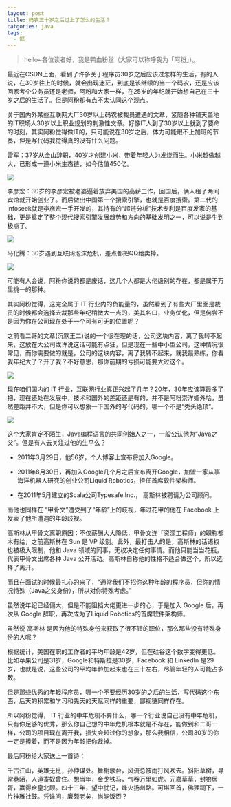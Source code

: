 ```yaml
---
layout: post
title: 码农三十岁之后过上了怎么的生活？
catgories: java
tags:
  - 懿
---
```


> hello~各位读者好，我是鸭血粉丝（大家可以称呼我为「阿粉」）。

<!--more-->

最近在CSDN上面，看到了许多关于程序员30岁之后应该过怎样的生活，有的人说，在30岁往上的时候，就会出现迷茫，到底是该继续的当一个码农，还是应该回家考个公务员还是老师，阿粉和大家一样，在25岁的年纪就开始想自己在三十岁之后的生活了。但是阿粉却有点不太认同这个观点。

关于国内外某些互联网大厂30岁以上码农被裁员遭遇的文章，紧随各种铺天盖地的IT职场人30岁以上职业规划的刺激性文章。好像IT人到了30岁以上就到了要命的时刻，其实阿粉觉得做IT的，只可能说在30岁之后，体力可能跟不上加班的节奏，但是写代码我觉得真的没有什么问题。

雷军：37岁从金山辞职，40岁才创建小米，带着年轻人为发烧而生。小米越做越大，已形成一道小米生态链，如今估值450亿。

![](http://www.justdojava.com/assets/images/2019/java/image_yi/2020/04-19/1.jpg)

李彦宏：30岁的李彦宏被老婆逼着放弃美国的高薪工作，回国后，俩人租了两间宾馆就开始创业了。而后做出中国第一个搜索引擎，也就是百度搜索。第二代的infoseek就是李彦宏一手开发的，其持有的“超链分析”技术专利是百度发家的基础，更是奠定了整个现代搜索引擎发展趋势和方向的基础发明之一，可以说是牛到极点了。

![](http://www.justdojava.com/assets/images/2019/java/image_yi/2020/04-19/2.png)

马化腾：30岁遇到互联网泡沫危机，差点都把QQ给卖掉。

![](http://www.justdojava.com/assets/images/2019/java/image_yi/2020/04-19/3.jpg)

可能有人会说，阿粉你说的都是废话，这几个人都是大佬级别的存在，都是属于万里挑一的那种。

其实阿粉觉得，这完全属于 IT 行业内的负能量的，虽然看到了有些大厂里面是裁员的时候都会选择去裁那些年纪稍微大一点的，美其名曰，业务优化，但是何尝不是因为你在公司现在处于一个可有可无的位置呢？

之前看二哥的文章(沉默王二)说的一个很在理的话，公司这块内容，离了我转不起来，这放在大公司或许说这话可能有点狂，但是现在一些中小型公司，这种情况很常见，而你需要做的就是，公司的这块内容，离了我转不起来，就我最熟练，你看我年纪大了？开了我？不好意思，那你前期的亏损可能要大过这个。

![](http://www.justdojava.com/assets/images/2019/java/image_yi/2020/04-19/4.jpg)

现在咱们国内的 IT 行业，互联网行业真正兴起了几年？20年，30年应该算最多了把，现在还处在发展中，技术和国外的差距还是有的，并不是阿粉崇洋媚外哈，虽然差距并不大，但是你可以想象一下国外的写代码的，哪一个不是“秃头绝顶”。

![](http://www.justdojava.com/assets/images/2019/java/image_yi/2020/04-19/5.jpg)

这个大家肯定不陌生，Java编程语言的共同创始人之一，一般公认他为“Java之父”。但是有人去关注过他的生平么？

- 2011年3月29日，他56岁，个人博客上宣布将加入Google。

- 2011年8月30日，再加入Google几个月之后宣布离开Google，加盟一家从事海洋机器人研究的创业公司Liquid Robotics，担任首席软件架构师。

- 在2011年5月建立的Scala公司Typesafe Inc.， 高斯林被聘请为公司顾问。

而他也同样在 “甲骨文”遭受到了“年龄”上的歧视，年过花甲的他在 Facebook 上发表了他所遭遇的年龄歧视。

高斯林从甲骨文离职原因：不仅薪酬大大降低，甲骨文连「资深工程师」的职称都木有给，之前高斯林在 Sun 是 VP 级别。此外，最打击人的是，高斯林的话语权也被极大限制，他和 Java 领域的同事，无权决定任何事情。而他只能当当花瓶，代表甲骨文出席各种 Java 公开活动。高斯林自称他的性格不适合做这个，所以选择了离开。

而且在面试的时候最扎心的来了，“通常我们不招你这种年龄的程序员，但你的情况特殊（Java之父身份），所以对你特殊考虑。”

虽然说年纪已经偏大，但是不能阻挡大佬更进一步的心，于是加入 Google 后，再次从 Google 辞职，再次成为了Liquid Robotics的首席软件架构师。

虽然说 高斯林 是因为他的特殊身份来获取了很不错的职位，那么那些没有特殊身份的人呢？

根据统计，美国在职的工作者的平均年龄是42岁，但在硅谷这个数字变得更低。比如苹果公司是31岁，Google和特斯拉是30岁，Facebook 和 LinkedIn 是29岁，也就是说，这些公司的平均年龄加起来也在三十左右，尽管年轻的人可能占多数。

但是那些优秀的年轻程序员，哪一个不要经历30岁的之后的生活，写代码这个东西，后天的积累和学习和先天的天赋同样的重要，鄙视链同样存在。

所以阿粉觉得， IT 行业的中年危机不算什么，哪一个行业说自己没有中年危机，只有你足够的优秀，那么你自己想的中年危机根本就是不存在，能做到和二哥一样，公司的项目现在离开我，损失会超过你的想象，那么我相信，公司30岁的你一定是捧着，而不是因为年龄把你裁掉。

最后阿粉给大家送上一首诗：

千古江山，英雄无觅，孙仲谋处。舞榭歌台，风流总被雨打风吹去。斜阳草树，寻常巷陌，人道寄奴曾住。想当年，金戈铁马，气吞万里如虎。元嘉草草，封狼居胥，赢得仓皇北顾。四十三年，望中犹记，烽火扬州路。可堪回首，佛狸祠下，一片神雅社鼓。凭谁问，廉颇老矣，尚能饭否？


